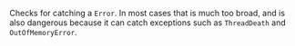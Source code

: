 Checks for catching a `Error`. In most cases that is much too broad, and
is also dangerous because it can catch exceptions such as `ThreadDeath`
and `OutOfMemoryError`.

